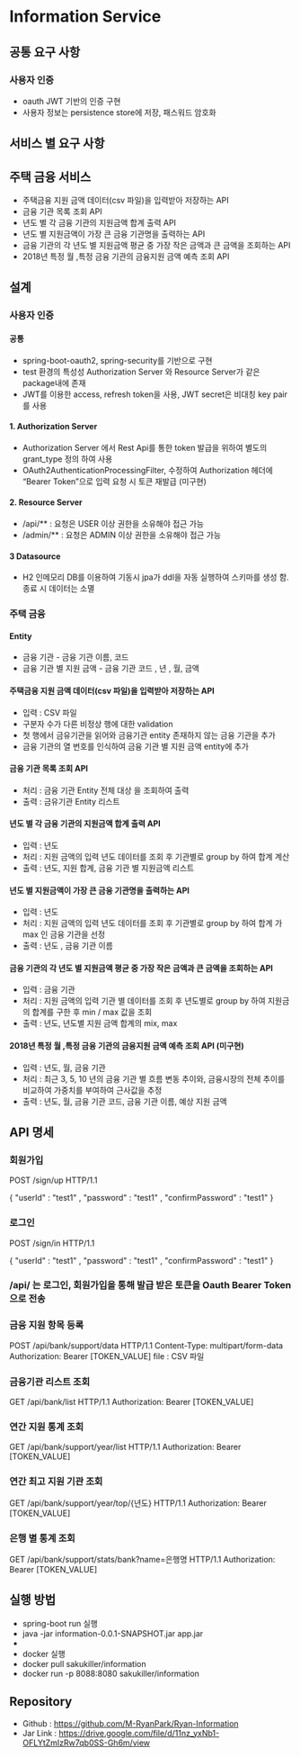 # Information Service

## 공통 요구 사항
### 사용자 인증
* oauth JWT 기반의 인증 구현
* 사용자 정보는 persistence store에 저장, 패스워드 암호화  

## 서비스 별 요구 사항
## 주택 금융 서비스
* 주택금융 지원 금액 데이터(csv 파일)을 입력받아 저장하는 API
* 금융 기관 목록 조회 API
* 년도 별 각 금융 기관의 지원금액 합계 출력 API
* 년도 별 지원금액이 가장 큰 금융 기관명을 출력하는 API 
* 금융 기관의 각 년도 별 지원금액 평균 중 가장 작은 금액과 큰 금액을 조회하는 API
* 2018년 특정 월 ,특정 금융 기관의 금융지원 금액 예측 조회 API

## 설계

### 사용자 인증
#### 공통
* spring-boot-oauth2, spring-security를 기반으로 구현
* test 환경의 특성성 Authorization Server 와 Resource Server가 같은 package내에 존재
* JWT를 이용한 access, refresh token을 사용, JWT secret은 비대칭 key pair를 사용
#### 1. Authorization Server
* Authorization Server 에서 Rest Api를 통한 token 발급을 위하여 별도의 grant_type 정의 하여 사용
* OAuth2AuthenticationProcessingFilter, 수정하여  Authorization 헤더에 “Bearer Token”으로 입력 요청 시 토큰 재발급 (미구현)
#### 2. Resource Server
* /api/** : 요청은 USER 이상 권한을 소유해야 접근 가능
* /admin/** : 요청은 ADMIN 이상 권한을 소유해야 접근 가능
#### 3 Datasource
* H2 인메모리 DB를 이용하여 기동시 jpa가 ddl을 자동 실행하여 스키마를 생성 함. 종료 시 데이터는 소멸 


### 주택 금융
#### Entity
* 금융 기관 - 금융 기관 이름, 코드 
* 금융 기관 별 지원 금액 - 금융 기관 코드 , 년 , 월, 금액
#### 주택금융 지원 금액 데이터(csv 파일)을 입력받아 저장하는 API
* 입력 : CSV 파일 
* 구분자 수가 다른 비정상 행에 대한 validation
* 첫 행에서 금유기관을 읽어와 금융기관 entity 존재하지 않는 금융 기관을 추가
* 금융 기관의 열 번호를 인식하여 금융 기관 별 지원 금액 entity에 추가 
#### 금융 기관 목록 조회 API
* 처리 : 금융 기관 Entity 전체 대상 을 조회하여 출력 
* 출력 : 금유기관 Entity 리스트 
#### 년도 별 각 금융 기관의 지원금액 합계 출력 API
* 입력 : 년도
* 처리 : 지원 금액의 입력 년도 데이터를 조회 후 기관별로 group by 하여 합계 계산
* 출력 : 년도, 지원 합계, 금융 기관 별 지원금액 리스트 
#### 년도 별 지원금액이 가장 큰 금융 기관명을 출력하는 API
* 입력 : 년도 
* 처리 : 지원 금액의 입력 년도 데이터를 조회 후 기관별로 group by 하여 합계 가 max 인 금융 기관을 선정
* 출력 : 년도 , 금융 기관 이름
#### 금융 기관의 각 년도 별 지원금액 평균 중 가장 작은 금액과 큰 금액을 조회하는 API
* 입력 : 금융 기관
* 처리 : 지원 금액의 입력 기관 별 데이터를 조회 후 년도별로 group by 하여 지원금의 합계를 구한 후 min / max 값을 조회 
* 출력 : 년도, 년도별 지원 금액 합계의 mix, max
#### 2018년 특정 월 ,특정 금융 기관의 금융지원 금액 예측 조회 API (미구현)
* 입력 : 년도, 월, 금융 기관
* 처리 : 최근 3, 5, 10 년의 금융 기관 별 흐름 변동 추이와, 금융시장의 전체 추이를 비교하여 가중치를 부여하여 근사값을 추정 
* 출력 : 년도, 월, 금융 기관 코드, 금융 기관 이름, 예상 지원 금액 

## API 명세 

### 회원가입
POST /sign/up HTTP/1.1

{
	"userId" : "test1"
	, "password" : "test1"
	, "confirmPassword" : "test1"
}

### 로그인
POST /sign/in HTTP/1.1

{
	"userId" : "test1"
	, "password" : "test1"
	, "confirmPassword" : "test1"
}



### /api/ 는 로그인, 회원가입을 통해 발급 받은 토큰을 Oauth Bearer Token 으로 전송


### 금융 지원 항목 등록 
POST /api/bank/support/data HTTP/1.1
Content-Type: multipart/form-data
Authorization: Bearer [TOKEN_VALUE]
file : CSV 파일 

### 금융기관 리스트 조회
GET /api/bank/list HTTP/1.1
Authorization: Bearer [TOKEN_VALUE]

### 연간 지원 통계 조회
GET /api/bank/support/year/list HTTP/1.1
Authorization: Bearer [TOKEN_VALUE]

### 연간 최고 지원 기관 조회
GET /api/bank/support/year/top/{년도} HTTP/1.1
Authorization: Bearer [TOKEN_VALUE]

### 은행 별 통계 조회
GET /api/bank/support/stats/bank?name=은행명 HTTP/1.1
Authorization: Bearer [TOKEN_VALUE]



## 실행 방법 
* spring-boot run 실행
* java -jar information-0.0.1-SNAPSHOT.jar app.jar
* 
* docker 실행 
* docker pull sakukiller/information
* docker run -p 8088:8080 sakukiller/information


## Repository
* Github : https://github.com/M-RyanPark/Ryan-Information
* Jar Link : https://drive.google.com/file/d/11nz_yxNb1-OFLYtZmIzRw7qb0SS-Gh6m/view
